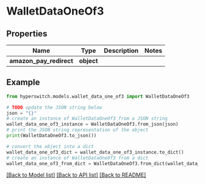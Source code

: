 # WalletDataOneOf3


## Properties

Name | Type | Description | Notes
------------ | ------------- | ------------- | -------------
**amazon_pay_redirect** | **object** |  | 

## Example

```python
from hyperswitch.models.wallet_data_one_of3 import WalletDataOneOf3

# TODO update the JSON string below
json = "{}"
# create an instance of WalletDataOneOf3 from a JSON string
wallet_data_one_of3_instance = WalletDataOneOf3.from_json(json)
# print the JSON string representation of the object
print(WalletDataOneOf3.to_json())

# convert the object into a dict
wallet_data_one_of3_dict = wallet_data_one_of3_instance.to_dict()
# create an instance of WalletDataOneOf3 from a dict
wallet_data_one_of3_from_dict = WalletDataOneOf3.from_dict(wallet_data_one_of3_dict)
```
[[Back to Model list]](../README.md#documentation-for-models) [[Back to API list]](../README.md#documentation-for-api-endpoints) [[Back to README]](../README.md)


